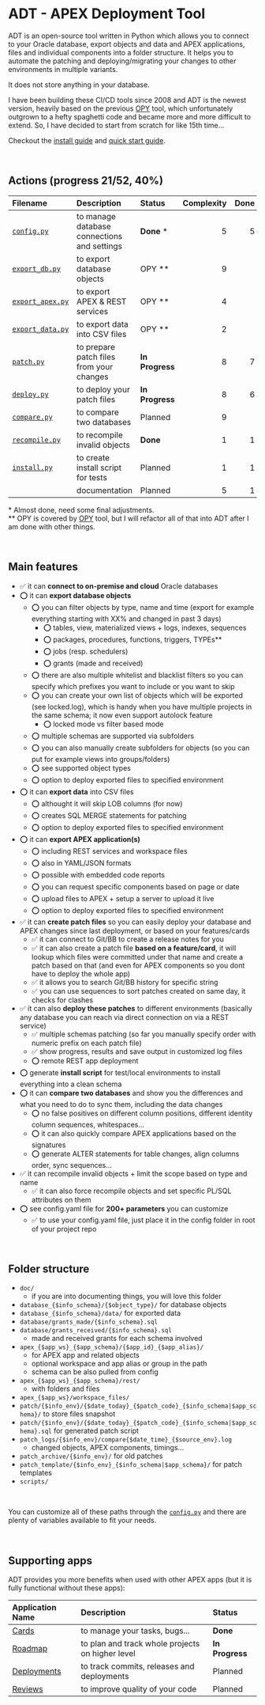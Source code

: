 # ADT - APEX Deployment Tool

ADT is an open-source tool written in Python which allows you to connect to your Oracle database, export objects and data and APEX applications, files and individual components into a folder structure.
It helps you to automate the patching and deploying/migrating your changes to other environments in multiple variants.

It does not store anything in your database.

I have been building these CI/CD tools since 2008 and ADT is the newest version, heavily based on the previous [OPY](https://github.com/jkvetina/OPY/tree/master) tool, which unfortunately outgrown to a hefty spaghetti code and became more and more difficult to extend. So, I have decided to start from scratch for like 15th time...

Checkout the [install guide](./doc/install.md) and <ins>quick start guide</ins>.

&nbsp;

## Actions (progress 21/52, 40%)

| Filename                                 | Description                                    | Status          | Complexity | Done
| :-------                                 | :----------                                    | :-----          | ---------: | ---:
| [`config.py`](./doc/config.md)           | to manage database connections and settings    | __Done__ *      |          5 | 5
| [`export_db.py`](./doc/export_db.md)     | to export database objects                     | OPY **          |          9 |
| [`export_apex.py`](./doc/export_apex.md) | to export APEX & REST services                 | OPY **          |          4 |
| [`export_data.py`](./doc/export_data.md) | to export data into CSV files                  | OPY **          |          2 |
| [`patch.py`](./doc/patch.md)             | to prepare patch files from your changes       | __In Progress__ |          8 | 7
| [`deploy.py`](./doc/deploy.md)           | to deploy your patch files                     | __In Progress__ |          8 | 6
| [`compare.py`](./doc/compare.md)         | to compare two databases                       | Planned         |          9 |
| [`recompile.py`](./doc/recompile.md)     | to recompile invalid objects                   | __Done__        |          1 | 1
| [`install.py`](./doc/install.md)         | to create install script for tests             | Planned         |          1 | 1
|                                          | documentation                                  | Planned         |          5 | 1

\* Almost done, need some final adjustments.\
\** OPY is covered by [OPY](https://github.com/jkvetina/OPY/tree/master) tool, but I will refactor all of that into ADT after I am done with other things.

&nbsp;

## Main features

- ✅ it can __connect to on-premise and cloud__ Oracle databases
- ⭕️ it can __export database objects__
    - ⭕️ you can filter objects by type, name and time (export for example everything starting with XX% and changed in past 3 days)
        - ⭕️ tables, view, materialized views + logs, indexes, sequences
        - ⭕️ packages, procedures, functions, triggers, TYPEs**
        - ⭕️ jobs (resp. schedulers)
        - ⭕️ grants (made and received)
    - ⭕️ there are also multiple whitelist and blacklist filters so you can specify which prefixes you want to include or you want to skip
    - ⭕️ you can create your own list of objects which will be exported (see locked.log), which is handy when you have multiple projects in the same schema; it now even support autolock feature
        - ⭕️ locked mode vs filter based mode
    - ⭕️ multiple schemas are supported via subfolders
    - ⭕️ you can also manually create subfolders for objects (so you can put for example views into groups/folders)
    - ⭕️ see supported object types
    - ⭕️ option to deploy exported files to specified environment
- ⭕️ it can __export data__ into CSV files
    - ⭕️ althought it will skip LOB columns (for now)
    - ⭕️ creates SQL MERGE statements for patching
    - ⭕️ option to deploy exported files to specified environment
- ⭕️ it can __export APEX application(s)__
    - ⭕️ including REST services and workspace files
    - ⭕️ also in YAML/JSON formats
    - ⭕️ possible with embedded code reports
    - ⭕️ you can request specific components based on page or date
    - ⭕️ upload files to APEX + setup a server to upload it live
    - ⭕️ option to deploy exported files to specified environment
- ✅ it can __create patch files__ so you can easily deploy your database and APEX changes since last deployment, or based on your features/cards
    - ✅ it can connect to Git/BB to create a release notes for you
    - ✅ it can also create a patch file __based on a feature/card__, it will lookup which files were committed under that name and create a patch based on that (and even for APEX components so you dont have to deploy the whole app)
    - ✅ it allows you to search Git/BB history for specific string
    - ✅ you can use sequences to sort patches created on same day, it checks for clashes
- ✅ it can also __deploy these patches__ to different environments (basically any database you can reach via direct connection on via a REST service)
    - ✅ multiple schemas patching (so far you manually specify order with numeric prefix on each patch file)
    - ✅ show progress, results and save output in customized log files
    - ⭕️ remote REST app deployment
- ⭕️ generate __install script__ for test/local environments to install everything into a clean schema
- ⭕️ it can __compare two databases__ and show you the differences and what you need to do to sync them, including the data changes
    - ⭕️ no false positives on different column positions, different identity column sequences, whitespaces...
    - ⭕️ it can also quickly compare APEX applications based on the signatures
    - ⭕️ generate ALTER statements for table changes, align columns order, sync sequences...
- ✅ it can recompile invalid objects + limit the scope based on type and name
    - ✅ it can also force recompile objects and set specific PL/SQL attributes on them  
- ⭕️ see config.yaml file for __200+ parameters__ you can customize
    - ✅ to use your config.yaml file, just place it in the config folder in root of your project repo

&nbsp;

## Folder structure

- `doc/`
    - if you are into documenting things, you will love this folder
- `database_{$info_schema}/{$object_type}/` for database objects
- `database_{$info_schema}/data/` for exported data
- `database/grants_made/{$info_schema}.sql`
- `database/grants_received/{$info_schema}.sql`
    - made and received grants for each schema involved
- `apex_{$app_ws}_{$app_schema}/{$app_id}_{$app_alias}/`
    - for APEX app and related objects
    - optional workspace and app alias or group in the path
    - schema can be also pulled from config
- `apex_{$app_ws}_{$app_schema}/rest/`
    - with folders and files
- `apex_{$app_ws}/workspace_files/`
- `patch/{$info_env}/{$date_today}_{$patch_code}_{$info_schema|$app_schema}/` to store files snapshot
- `patch/{$info_env}/{$date_today}_{$patch_code}_{$info_schema|$app_schema}.sql` for generated patch script
- `patch_logs/{$info_env}/compare{$date_time}_{$source_env}.log`
    - changed objects, APEX components, timings...
- `patch_archive/{$info_env}/` for old patches
- `patch_template/{$info_env}_{$info_schema|$app_schema}/` for patch templates
- `scripts/`

&nbsp;

You can customize all of these paths through the [`config.py`](./doc/config.md) and there are plenty of variables available to fit your needs.

&nbsp;

## Supporting apps

ADT provides you more benefits when used with other APEX apps (but it is fully functional without these apps):

| Application Name                                              | Description                                       | Status
| :---------------                                              | :----------                                       | :-----
| [Cards](https://github.com/jkvetina/MASTER_TASKS)             | to manage your tasks, bugs...                     | __Done__
| [Roadmap](https://github.com/jkvetina/MASTER_ROADMAPS)        | to plan and track whole projects on higher level  | __In Progress__
| [Deployments](https://github.com/jkvetina/MASTER_DEPLOYMENTS) | to track commits, releases and deployments        | Planned
| [Reviews](https://github.com/jkvetina/MASTER_REVIEWS)         | to improve quality of your code                   | Planned

